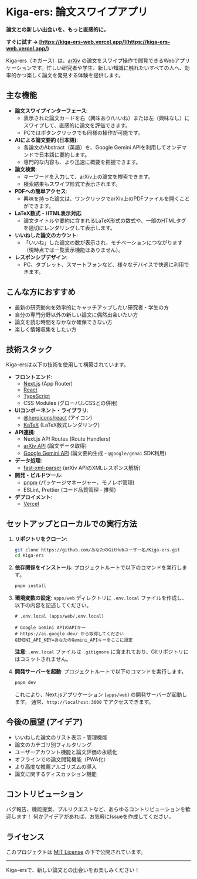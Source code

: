 # Kiga-ers: 論文スワイプアプリ

**論文との新しい出会いを、もっと直感的に。**

**すぐに試す → [https://kiga-ers-web.vercel.app/](https://kiga-ers-web.vercel.app/)**

Kiga-ers（キガース）は、[arXiv](https://arxiv.org/) の論文をスワイプ操作で閲覧できるWebアプリケーションです。忙しい研究者や学生、新しい知識に触れたいすべての人へ、効率的かつ楽しく論文を発見する体験を提供します。

## 主な機能

*   **論文スワイプインターフェース**:
    *   表示された論文カードを右（興味あり/いいね）または左（興味なし）にスワイプして、直感的に論文を評価できます。
    *   PCではボタンクリックでも同様の操作が可能です。
*   **AIによる論文要約 (日本語)**:
    *   各論文のAbstract（英語）を、Google Gemini APIを利用してオンデマンドで日本語に要約します。
    *   専門的な内容も、より迅速に概要を把握できます。
*   **論文検索**:
    *   キーワードを入力して、arXiv上の論文を検索できます。
    *   検索結果もスワイプ形式で表示されます。
*   **PDFへの簡単アクセス**:
    *   興味を持った論文は、ワンクリックでarXiv上のPDFファイルを開くことができます。
*   **LaTeX数式・HTML表示対応**:
    *   論文タイトルや要約に含まれるLaTeX形式の数式や、一部のHTMLタグを適切にレンダリングして表示します。
*   **いいねした論文のカウント**:
    *   「いいね」した論文の数が表示され、モチベーションにつながります（現時点では一覧表示機能はありません）。
*   **レスポンシブデザイン**:
    *   PC、タブレット、スマートフォンなど、様々なデバイスで快適に利用できます。

## こんな方におすすめ

*   最新の研究動向を効率的にキャッチアップしたい研究者・学生の方
*   自分の専門分野以外の新しい論文に偶然出会いたい方
*   論文を読む時間をなかなか確保できない方
*   楽しく情報収集をしたい方

## 技術スタック

Kiga-ersは以下の技術を使用して構築されています。

*   **フロントエンド**:
    *   [Next.js](https://nextjs.org/) (App Router)
    *   [React](https://reactjs.org/)
    *   [TypeScript](https://www.typescriptlang.org/)
    *   CSS Modules (グローバルCSSとの併用)
*   **UIコンポーネント・ライブラリ**:
    *   [@heroicons/react](https://heroicons.com/) (アイコン)
    *   [KaTeX](https://katex.org/) (LaTeX数式レンダリング)
*   **API連携**:
    *   Next.js API Routes (Route Handlers)
    *   [arXiv API](https://arxiv.org/help/api/index) (論文データ取得)
    *   [Google Gemini API](https://ai.google.dev/models/gemini) (論文要約生成 - `@google/genai` SDK利用)
*   **データ処理**:
    *   [fast-xml-parser](https://github.com/NaturalIntelligence/fast-xml-parser) (arXiv APIのXMLレスポンス解析)
*   **開発・ビルドツール**:
    *   [pnpm](https://pnpm.io/) (パッケージマネージャー、モノレポ管理)
    *   ESLint, Prettier (コード品質管理 - 推奨)
*   **デプロイメント**:
    *   [Vercel](https://vercel.com/)

## セットアップとローカルでの実行方法

1.  **リポジトリをクローン**:
    ```bash
    git clone https://github.com/あなたのGitHubユーザー名/Kiga-ers.git
    cd Kiga-ers
    ```

2.  **依存関係をインストール**:
    プロジェクトルートで以下のコマンドを実行します。
    ```bash
    pnpm install
    ```

3.  **環境変数の設定**:
    `apps/web` ディレクトリに `.env.local` ファイルを作成し、以下の内容を記述してください。
    ```env
    # .env.local (apps/web/.env.local)

    # Google Gemini APIのAPIキー
    # https://ai.google.dev/ から取得してください
    GEMINI_API_KEY=あなたのGemini_APIキーをここに設定
    ```
    **注意**: `.env.local` ファイルは `.gitignore` に含まれており、Gitリポジトリにはコミットされません。

4.  **開発サーバーを起動**:
    プロジェクトルートで以下のコマンドを実行します。
    ```bash
    pnpm dev
    ```
    これにより、Next.jsアプリケーション (`apps/web`) の開発サーバーが起動します。
    通常、`http://localhost:3000` でアクセスできます。

## 今後の展望 (アイデア)

*   いいねした論文のリスト表示・管理機能
*   論文のカテゴリ別フィルタリング
*   ユーザーアカウント機能と論文評価の永続化
*   オフラインでの論文閲覧機能（PWA化）
*   より高度な推薦アルゴリズムの導入
*   論文に関するディスカッション機能

## コントリビューション

バグ報告、機能提案、プルリクエストなど、あらゆるコントリビューションを歓迎します！
何かアイデアがあれば、お気軽にIssueを作成してください。

## ライセンス

このプロジェクトは [MIT License](LICENSE) の下で公開されています。

---

Kiga-ersで、新しい論文との出会いをお楽しみください！
